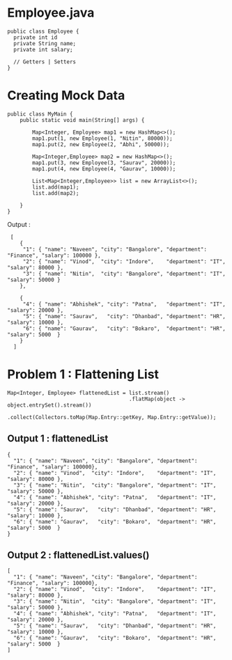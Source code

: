 # Employee.java

    public class Employee { 
      private int id
      private String name;
      private int salary;
      
      // Getters | Setters
    }



# Creating Mock Data

    public class MyMain {
        public static void main(String[] args) {

            Map<Integer, Employee> map1 = new HashMap<>();
            map1.put(1, new Employee(1, "Nitin", 80000));
            map1.put(2, new Employee(2, "Abhi", 50000));
	    
            Map<Integer,Employee> map2 = new HashMap<>();
            map1.put(3, new Employee(3, "Saurav", 20000));
            map1.put(4, new Employee(4, "Gaurav", 10000));

            List<Map<Integer,Employee>> list = new ArrayList<>();
            list.add(map1);
            list.add(map2);

        }
    }
    
  Output : 
  
     [
        {
         "1": { "name": "Naveen", "city": "Bangalore", "department": "Finance", "salary": 100000 },
         "2": { "name": "Vinod",  "city": "Indore",    "department": "IT",      "salary": 80000 },
         "3": { "name": "Nitin",  "city": "Bangalore", "department": "IT",      "salary": 50000 }
        },
	
        {
         "4": { "name": "Abhishek", "city": "Patna",   "department": "IT", "salary": 20000 },
         "5": { "name": "Saurav",   "city": "Dhanbad", "department": "HR", "salary": 10000 },
         "6": { "name": "Gaurav",   "city": "Bokaro",  "department": "HR", "salary": 5000  }
        }
      ]


# Problem 1 : Flattening List<Map>

    Map<Integer, Employee> flattenedList = list.stream()
                                           .flatMap(object -> object.entrySet().stream())
                                           .collect(Collectors.toMap(Map.Entry::getKey, Map.Entry::getValue));

## Output 1 : flattenedList
  
    {
      "1": { "name": "Naveen", "city": "Bangalore", "department": "Finance", "salary": 100000},
      "2": { "name": "Vinod",  "city": "Indore",    "department": "IT",      "salary": 80000 },
      "3": { "name": "Nitin",  "city": "Bangalore", "department": "IT",      "salary": 50000 },
      "4": { "name": "Abhishek", "city": "Patna",   "department": "IT",      "salary": 20000 },
      "5": { "name": "Saurav",   "city": "Dhanbad", "department": "HR",      "salary": 10000 },
      "6": { "name": "Gaurav",   "city": "Bokaro",  "department": "HR",      "salary": 5000  }
    }
    
## Output 2 : flattenedList.values()
 
    [
      "1": { "name": "Naveen", "city": "Bangalore", "department": "Finance", "salary": 100000},
      "2": { "name": "Vinod",  "city": "Indore",    "department": "IT",      "salary": 80000 },
      "3": { "name": "Nitin",  "city": "Bangalore", "department": "IT",      "salary": 50000 },
      "4": { "name": "Abhishek", "city": "Patna",   "department": "IT",      "salary": 20000 },
      "5": { "name": "Saurav",   "city": "Dhanbad", "department": "HR",      "salary": 10000 },
      "6": { "name": "Gaurav",   "city": "Bokaro",  "department": "HR",      "salary": 5000  }
    ]
    
